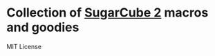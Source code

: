 # Collection of [SugarCube 2](http://www.motoslave.net/sugarcube/2/) macros and goodies

MIT License

